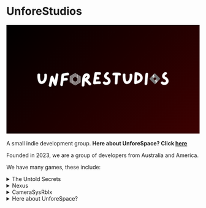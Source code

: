# UnforeStudios

![Group Logo](img/grouplogo.png)

A small indie development group.
**Here about UnforeSpace? Click [here](#unforespace)**

Founded in 2023, we are a group of developers from Australia and America.

We have many games, these include:
<details>
  <summary>The Untold Secrets</summary>
  <a>![Group Logo](img/projects/untoldsecrets.png)</a>
  W.I.P
</details>
<details>
  <summary>Nexus</summary>
  <a>![Group Logo](img/projects/nexus.png)</a>
  A multi-function discord bot.
</details>
<details>
  <summary>CameraSysRblx</summary>
  A discontinued project from 2024.
  Found on Roblox Marketplace: [LINK DISPLACED]
</details>

<details>
  <summary>Here about UnforeSpace?</summary>
  
  <a name="unforespace"></a>
  UnforeSpace was made by a few developers of the group and used the official unforetold.space URL. 
  **UnforeSpace was not, and is not managed internally from UnforeStudios, nor by the owner of UnforeStudios. This was made seperately by our developers.**

  The group of developers working on UnforeSpace decided they had enough, and in a response we discontinued the service. 
  **All services below are now EOL.**
  - UnforeSpace
  - UnforeTek
  - UnforeEagler

  Any copies from 25/05/2025 onwards seen on the web are not owned/controled/maintained by UnforeStudios.
  We accept no responsibility for any actions of the users that used it as stated in the [Terms Of Service](https://docs.google.com/document/d/119k7J_vTonnZQlM0d7tgnCSyLkpqTkVfQLEHQOjR9Gg/edit?usp=sharing), which all users who set a username automatically agreed to as stated.
</details>

<!--

**Here are some ideas to get you started:**

🙋‍♀️ A short introduction - what is your organization all about?
🌈 Contribution guidelines - how can the community get involved?
👩‍💻 Useful resources - where can the community find your docs? Is there anything else the community should know?
🍿 Fun facts - what does your team eat for breakfast?
🧙 Remember, you can do mighty things with the power of [Markdown](https://docs.github.com/github/writing-on-github/getting-started-with-writing-and-formatting-on-github/basic-writing-and-formatting-syntax)
-->
